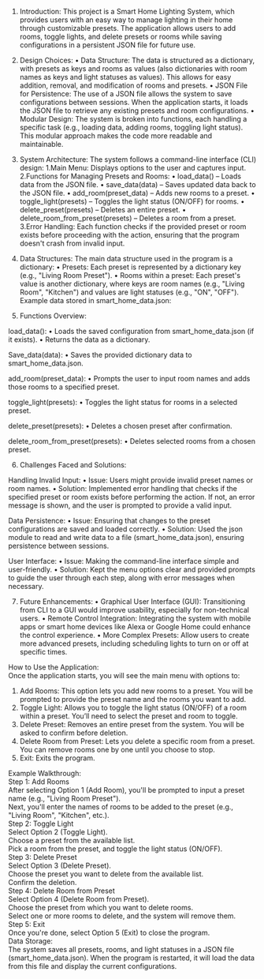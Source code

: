  1. Introduction: 
This project is a Smart Home Lighting System, which provides users with an easy way to manage lighting 
in their home through customizable presets. The application allows users to add rooms, toggle lights, and 
delete presets or rooms while saving configurations in a persistent JSON file for future use. 
 
2. Design Choices: 
• Data Structure: The data is structured as a dictionary, with presets as keys and rooms as values 
(also dictionaries with room names as keys and light statuses as values). This allows for easy 
addition, removal, and modification of rooms and presets. 
• JSON File for Persistence: The use of a JSON file allows the system to save configurations 
between sessions. When the application starts, it loads the JSON file to retrieve any existing 
presets and room configurations. 
• Modular Design: The system is broken into functions, each handling a specific task (e.g., loading 
data, adding rooms, toggling light status). This modular approach makes the code more readable 
and maintainable. 
 
3. System Architecture: 
The system follows a command-line interface (CLI) design: 
1.Main Menu: Displays options to the user and captures input. 
2.Functions for Managing Presets and Rooms: 
• load_data() – Loads data from the JSON file. 
• save_data(data) – Saves updated data back to the JSON file. 
• add_room(preset_data) – Adds new rooms to a preset. 
• toggle_light(presets) – Toggles the light status (ON/OFF) for rooms. 
• delete_preset(presets) – Deletes an entire preset. 
• delete_room_from_preset(presets) – Deletes a room from a preset. 
3.Error Handling: Each function checks if the provided preset or room exists before proceeding with the 
action, ensuring that the program doesn't crash from invalid input. 
 
4. Data Structures: 
The main data structure used in the program is a dictionary: 
• Presets: Each preset is represented by a dictionary key (e.g., "Living Room Preset"). 
• Rooms within a preset: Each preset's value is another dictionary, where keys are room names 
(e.g., "Living Room", "Kitchen") and values are light statuses (e.g., "ON", "OFF"). 
Example data stored in smart_home_data.json: 
 
5. Functions Overview: 
 
load_data(): 
• Loads the saved configuration from smart_home_data.json (if it exists). 
• Returns the data as a dictionary. 
 
Save_data(data): 
• Saves the provided dictionary data to smart_home_data.json. 
 
add_room(preset_data): 
• Prompts the user to input room names and adds those rooms to a specified preset. 
 
toggle_light(presets): 
• Toggles the light status for rooms in a selected preset. 
 
delete_preset(presets): 
• Deletes a chosen preset after confirmation. 
 
delete_room_from_preset(presets): 
• Deletes selected rooms from a chosen preset. 
 
6. Challenges Faced and Solutions: 
 
Handling Invalid Input: 
• Issue: Users might provide invalid preset names or room names. 
• Solution: Implemented error handling that checks if the specified preset or room exists before 
performing the action. If not, an error message is shown, and the user is prompted to provide a 
valid input. 
 
Data Persistence: 
• Issue: Ensuring that changes to the preset configurations are saved and loaded correctly. 
• Solution: Used the json module to read and write data to a file (smart_home_data.json), ensuring 
persistence between sessions. 
 
User Interface: 
• Issue: Making the command-line interface simple and user-friendly. 
• Solution: Kept the menu options clear and provided prompts to guide the user through each step, 
along with error messages when necessary. 
 
7. Future Enhancements: 
• Graphical User Interface (GUI): Transitioning from CLI to a GUI would improve usability, 
especially for non-technical users. 
• Remote Control Integration: Integrating the system with mobile apps or smart home devices like 
Alexa or Google Home could enhance the control experience. 
• More Complex Presets: Allow users to create more advanced presets, including scheduling lights 
to turn on or off at specific times.

How to Use the Application:  
Once the application starts, you will see the main menu with options to:  
  
1. Add Rooms: This option lets you add new rooms to a preset. You will be prompted to provide the 
preset name and the rooms you want to add.  
2. Toggle Light: Allows you to toggle the light status (ON/OFF) of a room within a preset. You’ll 
need to select the preset and room to toggle.  
3. Delete Preset: Removes an entire preset from the system. You will be asked to confirm before 
deletion.  
4. Delete Room from Preset: Lets you delete a specific room from a preset. You can remove rooms 
one by one until you choose to stop.  
5. Exit: Exits the program.  
  
  
  Example Walkthrough:  
    Step 1: Add Rooms  
After selecting Option 1 (Add Room), you'll be prompted to input a preset name (e.g., "Living 
Room Preset").  
Next, you'll enter the names of rooms to be added to the preset (e.g., "Living Room", "Kitchen", 
etc.).  
   Step 2: Toggle Light  
Select Option 2 (Toggle Light).  
Choose a preset from the available list.  
Pick a room from the preset, and toggle the light status (ON/OFF).  
   Step 3: Delete Preset  
Select Option 3 (Delete Preset).  
Choose the preset you want to delete from the available list.  
Confirm the deletion.  
   Step 4: Delete Room from Preset  
Select Option 4 (Delete Room from Preset).  
Choose the preset from which you want to delete rooms.  
Select one or more rooms to delete, and the system will remove them.  
   Step 5: Exit  
Once you're done, select Option 5 (Exit) to close the program.  
Data Storage:  
The system saves all presets, rooms, and light statuses in a JSON file (smart_home_data.json). 
When the program is restarted, it will load the data from this file and display the current 
configurations.  
